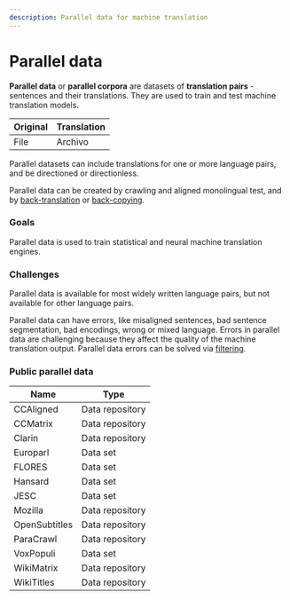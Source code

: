 ```yaml
---
description: Parallel data for machine translation
---
```


# Parallel data

**Parallel data** or **parallel corpora** are datasets of **translation pairs** - sentences and their translations. They are used to train and test machine translation models.

| Original | Translation |
| ----------- | ----------- |
| File | Archivo |

Parallel datasets can include translations for one or more language pairs, and be directioned or directionless.

Parallel data can be created by crawling and aligned monolingual test, and by [back-translation](customization/back-translation.md) or [back-copying](customization/back-translation.md).

### Goals

Parallel data is used to train statistical and neural machine translation engines.

### Challenges

Parallel data is available for most widely written language pairs, but not available for other language pairs.

Parallel data can have errors, like misaligned sentences, bad sentence segmentation, bad encodings, wrong or mixed language. Errors in parallel data are challenging because they affect the quality of the machine translation output. Parallel data errors can be solved via [filtering](customization/filtering.md).

### Public parallel data

| Name | Type |
| ---- | ---- |
| CCAligned | Data repository |
| CCMatrix | Data repository |
| Clarin | Data repository |
| Europarl | Data set |
| FLORES | Data set |
| Hansard | Data set |
| JESC | Data set |
| Mozilla | Data repository |
| OpenSubtitles | Data repository |
| ParaCrawl | Data repository |
| VoxPopuli | Data set |
| WikiMatrix | Data repository |
| WikiTitles | Data repository |

